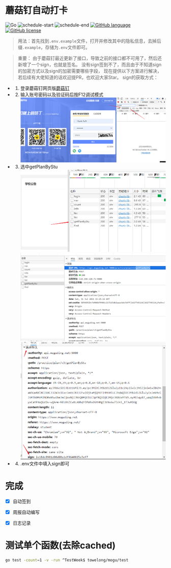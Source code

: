 # 蘑菇钉自动打卡
![Go](https://github.com/ToWeLong/go-mogu/workflows/Go/badge.svg)
![schedule-start](https://github.com/ToWeLong/go-mogu/workflows/schedule-start/badge.svg)
![schedule-end](https://github.com/ToWeLong/go-mogu/workflows/schedule-end/badge.svg)
[![GitHub language](https://img.shields.io/badge/language-golang-orange.svg)](https://golang.org/)
[![GitHub license](https://img.shields.io/github/license/ToWeLong/zhihu-hot-questions)](https://github.com/ToWeLong/go-mogu/blob/main/LICENSE)
> 用法：首先找到`.env.example`文件，打开并修改其中的隐私信息，去掉后缀`.example`，存储为`.env`文件即可。

> 重要： 由于蘑菇钉最近更新了接口，导致之前的接口都不可用了，然后还新增了一个sign，也就是签名。
> 没有sign签到不了，而且由于不知道sign的加密方式以及sign的加密需要哪些字段，
> 现在提供以下方案进行解决，若后续有大佬知道的话欢迎提PR，也欢迎大家Star。
sign的获取方式：
- 1. 登录蘑菇钉网页版[蘑菇钉](https://www.moguding.net/login)
- 2. 输入账号密码以及验证码后按F12调试模式
     ![图1](static/img/img1.png)
- 3. 选中getPlanByStu
     ![图2](static/img/img2.png)
     ![图3](static/img/img3.png)
     ![图4](static/img/img4.png)
- 4. .env文件中填入sign即可
    
# 完成
- [X] 自动签到
- [X] 周报自动编写
- [X] 日志记录


# 测试单个函数(去除cached)
```bash
go test -count=1 -v -run ^TestWeek$ towelong/mogu/test
```
